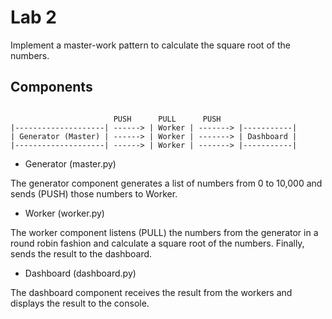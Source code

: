 # Lab 2

Implement a master-work pattern to calculate the square root of the numbers.

## Components

```

                       PUSH      PULL      PUSH 
|--------------------| ------> | Worker | -------> |-----------|
| Generator (Master) | ------> | Worker | -------> | Dashboard |
|--------------------| ------> | Worker | -------> |-----------|

```

* Generator (master.py)

The generator component generates a list of numbers from 0 to 10,000 and sends (PUSH) those numbers to Worker.


* Worker (worker.py)

The worker component listens (PULL) the numbers from the generator in a round robin fashion and calculate a square root of the numbers. Finally, sends the result to the dashboard.


* Dashboard (dashboard.py)

The dashboard component receives the result from the workers and displays the result to the console.

